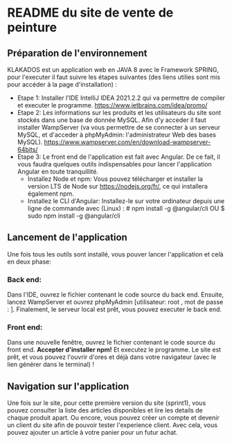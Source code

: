 # README du site de vente de peinture
## Préparation de l'environnement
KLAKADOS est un application web en JAVA 8 avec le Framework SPRING, pour l'executer il faut suivre les étapes suivantes (des liens utilies sont mis pour accéder à la page d'installation) :
- Etape 1: Installer l'IDE IntelliJ IDEA 2021.2.2 qui va permettre de compiler et executer le programme. https://www.jetbrains.com/idea/promo/
- Etape 2: Les informations sur les produits et les utilisateurs du site sont stockés dans une base de donnée MySQL. Afin d'y acceder il faut installer WampServer (va vous permettre de se connecter à un serveur MySQL, et d'acceder à phpMyAdmin: l'administrateur Web des bases MySQL). https://www.wampserver.com/en/download-wampserver-64bits/
- Etape 3: Le front end de l'application est fait avec Angular. De ce fait, il vous faudra quelques outils indispensables pour lancer l'application Angular en toute tranquillité.
  - Installez Node et npm: Vous pouvez télécharger et installer la version LTS de Node sur https://nodejs.org/fr/, ce qui installera également npm.
  - Installez le CLI d'Angular: Installez-le sur votre ordinateur depuis une ligne de commande avec (Linux) : # npm install -g @angular/cli OU $ sudo npm install -g @angular/cli

## Lancement de l'application
Une fois tous les outils sont installé, vous pouver lancer l'application et celà en deux phase:
### Back end: 
Dans l'IDE, ouvrez le fichier contenant le code source du back end. Ensuite, lancez WampServer et ouvrez phpMyAdmin [utilisateur: root , mot de passe :  ]. Finalement, le serveur local est prêt, vous pouvez executer le back end.
### Front end:
Dans une nouvelle fenêtre, ouvrez le fichier contenant le code source du front end. **Accepter d'installer npm!** Et executez le programme.
Le site est prêt, et vous pouvez l'ouvrir d'ores et déjà dans votre navigateur (avec le lien générer dans le terminal) !

## Navigation sur l'application
Une fois sur le site, pour cette première version du site (sprint1), vous pouvez consulter la liste des articles disponibles et lire les details de chaque produit apart. Ou encore, vous pouvez créer un compte et devenir un client du site afin de pouvoir tester l'experience client. Avec cela, vous pouvez ajouter un article à votre panier pour un futur achat.


